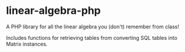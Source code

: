 # linear-algebra-php
A PHP library for all the linear algebra you (don't) remember from class!

Includes functions for retrieving tables from converting SQL tables into Matrix instances. 
